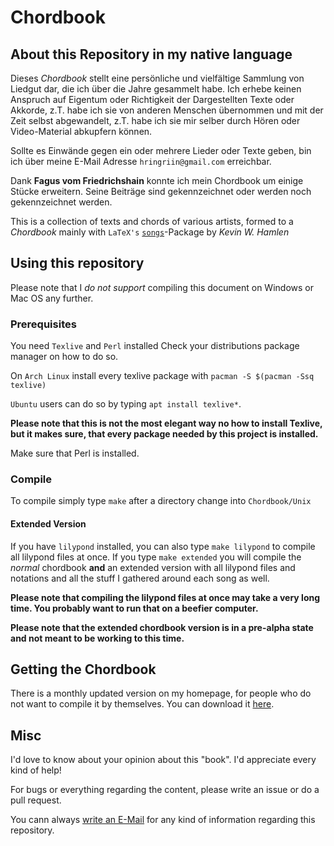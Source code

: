 # Chordbook

## About this Repository in my native language

Dieses *Chordbook* stellt eine persönliche und vielfältige Sammlung von Liedgut dar, die ich über
die Jahre gesammelt habe.  Ich erhebe keinen Anspruch auf Eigentum oder Richtigkeit der
Dargestellten Texte oder Akkorde, z.T. habe ich sie von anderen Menschen übernommen und mit der Zeit
selbst abgewandelt, z.T.  habe ich sie mir selber durch Hören oder Video-Material abkupfern können.

Sollte es Einwände gegen ein oder mehrere Lieder oder Texte geben, bin ich über meine E-Mail Adresse
`hringriin@gmail.com` erreichbar.

Dank **Fagus vom Friedrichshain** konnte ich mein Chordbook um einige Stücke erweitern.  Seine
Beiträge sind gekennzeichnet oder werden noch gekennzeichnet werden.

This is a collection of texts and chords of various artists, formed to a *Chordbook* mainly with
`LaTeX's` [`songs`][songspkg]-Package by *Kevin W. Hamlen*


## Using this repository

Please note that I *do not support* compiling this document on Windows or Mac OS any further.


### Prerequisites

You need `Texlive` and `Perl` installed
Check your distributions package manager on how to do so.

On `Arch Linux` install every texlive package with `pacman -S $(pacman -Ssq texlive)`

`Ubuntu` users can do so by typing `apt install texlive*`.

**Please note that this is not the most elegant way no how to install Texlive, but it makes sure,
that every package needed by this project is installed.**

Make sure that Perl is installed.


### Compile

To compile simply type `make` after a directory change into `Chordbook/Unix`


#### Extended Version

If you have `lilypond` installed, you can also type `make lilypond` to compile
all lilypond files at once. If you type `make extended` you will compile the
*normal* chordbook **and** an extended version with all lilypond files and
notations and all the stuff I gathered around each song as well.

**Please note that compiling the lilypond files at once may take a very long time. You probably want
to run that on a beefier computer.**

**Please note that the extended chordbook version is in a pre-alpha state and not meant to be
working to this time.**


## Getting the Chordbook

There is a monthly updated version on my homepage, for people who do not want to compile it by
themselves.  You can download it [here][cbdlpage].


## Misc

I'd love to know about your opinion about this "book".
I'd appreciate every kind of help!

For bugs or everything regarding the content, please write an issue or do a pull request.

You cann always [write an E-Mail][mailme] for any kind of information regarding this repository.



[songspkg]: http://songs.sourceforge.net/index.html "Songs Package"
[mailme]: mailto:hringriin@gmail.com "Mail Me"
[mactex]: https://tug.org/mactex/ "MacTex-2015"
[miktexdlpage]: https://miktex.org/download "MikTex Download"
[perldllink]: https://storage.googleapis.com/google-code-archive-downloads/v2/code.google.com/dwimperl/dwimperl-5.14.2.1-v7-32bit.exe "Perl for Windows"
[cbdlpage]: https://chordbook.barzh.eu "Downloadpage Chordbook"
